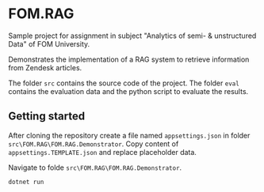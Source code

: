 # FOM.RAG

Sample project for assignment in subject "Analytics of semi- & unstructured Data" of FOM University.

Demonstrates the implementation of a RAG system to retrieve information from Zendesk articles.

The folder `src` contains the source code of the project. The folder `eval` contains the evaluation data and the python script to evaluate the results.

## Getting started

After cloning the repository create a file named `appsettings.json` in folder `src\FOM.RAG\FOM.RAG.Demonstrator`. Copy content of `appsettings.TEMPLATE.json` and replace placeholder data.

Navigate to folde `src\FOM.RAG\FOM.RAG.Demonstrator`.

```
dotnet run
```
